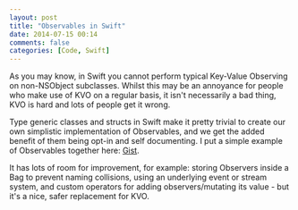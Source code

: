 ```yaml
---
layout: post
title: "Observables in Swift"
date: 2014-07-15 00:14
comments: false
categories: [Code, Swift]
---
```


As you may know, in Swift you cannot perform typical Key-Value Observing on non-NSObject subclasses. Whilst this may be an annoyance for people who make use of KVO on a regular basis, it isn't necessarily a bad thing, KVO is hard and lots of people get it wrong.

Type generic classes and structs in Swift make it pretty trivial to create our own simplistic implementation of Observables, and we get the added benefit of them being opt-in and self documenting. I put a simple example of Observables together here: [Gist](https://gist.github.com/DanielTomlinson/c250f4ce99a2bbb647cb).

<script src="https://gist.github.com/DanielTomlinson/c250f4ce99a2bbb647cb.js"></script>

It has lots of room for improvement, for example: storing Observers inside a Bag to prevent naming collisions, using an underlying event or stream system, and custom operators for adding observers/mutating its value - but it's a nice, safer replacement for KVO.